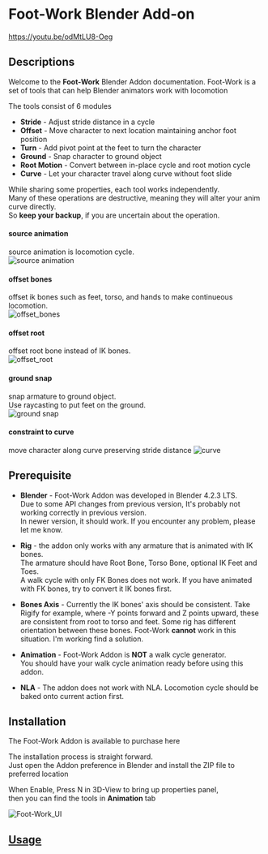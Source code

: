 # Foot-Work Blender Add-on

https://youtu.be/odMtLU8-Oeg

## Descriptions
Welcome to the **Foot-Work** Blender Addon documentation.  Foot-Work is a set of tools that can help Blender animators work with locomotion

The tools consist of 6 modules

 - **Stride** - Adjust stride distance in a cycle
 - **Offset** - Move character to next location maintaining anchor foot position
 - **Turn** - Add pivot point at the feet to turn the character
 - **Ground** - Snap character to ground object
 - **Root Motion** - Convert between in-place cycle and root motion cycle
 - **Curve** - Let your character travel along curve without foot slide

While sharing some properties, each tool works independently.  
Many of these operations are destructive, meaning they will alter your anim curve directly.  
So **keep your backup**, if you are uncertain about the operation.  

#### source animation
source animation is locomotion cycle.  
![source animation](/documents/images/source_anim.webp)
#### offset bones
offset ik bones such as feet, torso, and hands to make continueous locomotion.  
![offset_bones](/documents/images/offset_bones.webp)

#### offset root
offset root bone instead of IK bones.  
![offset_root](/documents/images/offset_root.webp)
#### ground snap
snap armature to ground object.  
Use raycasting to put feet on the ground.  
![ground snap](/documents/images/ground_snap.webp)
#### constraint to curve
move character along curve preserving stride distance
![curve](documents/images/curve.webp)

## Prerequisite 
 - **Blender** - Foot-Work Addon was developed in Blender 4.2.3 LTS.  
   Due to some API changes from previous version, It's probably not working correctly in previous version.  
   In newer version, it should work. If you encounter any problem, please let me know.
 
 - **Rig** - the addon only works with any armature that is animated with IK bones.  
   The armature should have Root Bone, Torso Bone, optional IK Feet and Toes.  
   A walk cycle with only FK Bones does not work. If you have animated with FK bones, try to convert it IK bones first.
   
 - **Bones Axis** - Currently the IK bones' axis should be consistent. Take Rigify for example,
   where -Y points forward and Z points upward, these are consistent from root to torso and feet.
   Some rig has different orientation between these bones. Foot-Work **cannot** work in this situation.
   I'm working find a solution.
  
 - **Animation** - Foot-Work Addon is **NOT** a walk cycle generator.  
   You should have your walk cycle animation ready before using this addon.
 
 - **NLA** - The addon does not work with NLA. Locomotion cycle should be baked onto current action first. 

## Installation
The Foot-Work Addon is available to purchase here

The installation process is straight forward.  
Just open the Addon preference in Blender and install the ZIP file to preferred location

When Enable, Press N in 3D-View to bring up properties panel,  
then you can find the tools in **Animation** tab

![Foot-Work_UI](/documents/images/footworkUI_001.png)

## [Usage](documents/usage.md)
